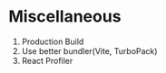 # Miscellaneous

<ol>
<li>Production Build</li>
<li>Use better bundler(Vite, TurboPack)</li>
<li>React Profiler</li>
</ol>
